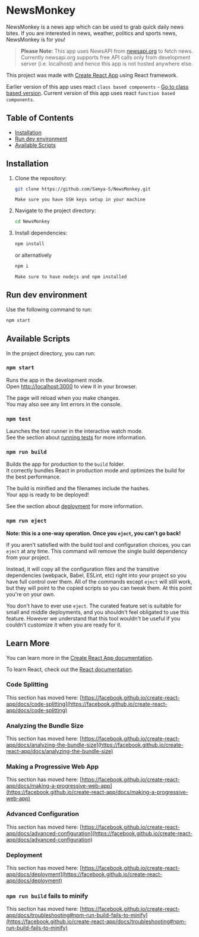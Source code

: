 # NewsMonkey

NewsMonkey is a news app which can be used to grab quick daily news bites. If you are interested in news, weather, politics and sports news, NewsMonkey is for you!

><strong>Please Note:</strong> This app uses NewsAPI from [newsapi.org](https://newsapi.org/) to fetch news. Currently newsapi.org supports free API calls only from development server (i.e. localhost) and hence this app is not hosted anywhere else.

This project was made with [Create React App](https://github.com/facebook/create-react-app) using React framework.

Earlier version of this app uses react `class based components` - [Go to class based version](https://github.com/Samya-S/NewsMonkey/tree/eb13c6f504d9923266aacadf7fa841bc046d857e).
Current version of this app uses react `function based components`.

## Table of Contents

- [Installation](#installation)
- [Run dev environment](#run-dev-environment)
- [Available Scripts](#available-scripts)

## Installation

1. Clone the repository:

    ```bash
    git clone https://github.com/Samya-S/NewsMonkey.git
    ```
    `Make sure you have SSH keys setup in your machine`

2. Navigate to the project directory:

    ```bash
    cd NewsMonkey
    ```
    
3. Install dependencies:
   
   ```bash
   npm install
   ```
   or alternatively
   ```bash
   npm i
   ```
   `Make sure to have nodejs and npm installed`

## Run dev environment

Use the following command to run:

  ```bash
  npm start
  ```

## Available Scripts

In the project directory, you can run:

### `npm start`

Runs the app in the development mode.\
Open [http://localhost:3000](http://localhost:3000) to view it in your browser.

The page will reload when you make changes.\
You may also see any lint errors in the console.

### `npm test`

Launches the test runner in the interactive watch mode.\
See the section about [running tests](https://facebook.github.io/create-react-app/docs/running-tests) for more information.

### `npm run build`

Builds the app for production to the `build` folder.\
It correctly bundles React in production mode and optimizes the build for the best performance.

The build is minified and the filenames include the hashes.\
Your app is ready to be deployed!

See the section about [deployment](https://facebook.github.io/create-react-app/docs/deployment) for more information.

### `npm run eject`

**Note: this is a one-way operation. Once you `eject`, you can't go back!**

If you aren't satisfied with the build tool and configuration choices, you can `eject` at any time. This command will remove the single build dependency from your project.

Instead, it will copy all the configuration files and the transitive dependencies (webpack, Babel, ESLint, etc) right into your project so you have full control over them. All of the commands except `eject` will still work, but they will point to the copied scripts so you can tweak them. At this point you're on your own.

You don't have to ever use `eject`. The curated feature set is suitable for small and middle deployments, and you shouldn't feel obligated to use this feature. However we understand that this tool wouldn't be useful if you couldn't customize it when you are ready for it.

## Learn More

You can learn more in the [Create React App documentation](https://facebook.github.io/create-react-app/docs/getting-started).

To learn React, check out the [React documentation](https://reactjs.org/).

### Code Splitting

This section has moved here: [https://facebook.github.io/create-react-app/docs/code-splitting](https://facebook.github.io/create-react-app/docs/code-splitting)

### Analyzing the Bundle Size

This section has moved here: [https://facebook.github.io/create-react-app/docs/analyzing-the-bundle-size](https://facebook.github.io/create-react-app/docs/analyzing-the-bundle-size)

### Making a Progressive Web App

This section has moved here: [https://facebook.github.io/create-react-app/docs/making-a-progressive-web-app](https://facebook.github.io/create-react-app/docs/making-a-progressive-web-app)

### Advanced Configuration

This section has moved here: [https://facebook.github.io/create-react-app/docs/advanced-configuration](https://facebook.github.io/create-react-app/docs/advanced-configuration)

### Deployment

This section has moved here: [https://facebook.github.io/create-react-app/docs/deployment](https://facebook.github.io/create-react-app/docs/deployment)

### `npm run build` fails to minify

This section has moved here: [https://facebook.github.io/create-react-app/docs/troubleshooting#npm-run-build-fails-to-minify](https://facebook.github.io/create-react-app/docs/troubleshooting#npm-run-build-fails-to-minify)
